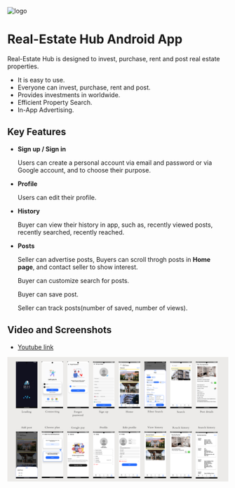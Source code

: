 ![logo](https://github.com/Lara1011/RealEstate-Hub/assets/62513189/dc72f323-55eb-4c92-bebc-456d8b52002e)
# Real-Estate Hub Android App
Real-Estate Hub is designed to invest, purchase, rent and post real estate properties. 

- It is easy to use.
- Everyone can invest, purchase, rent and post.
- Provides investments in worldwide​.
- Efficient Property Search​.
- In-App Advertising.

## Key Features
- **Sign up / Sign in**
  
  Users can create a personal account via email and password or via Google account, and to choose their purpose.

- **Profile**

  Users can edit their profile.

- **History**

  Buyer can view their history in app, such as, recently viewed posts, recently searched, recently reached.

- **Posts**

  Seller can advertise posts, Buyers can scroll throgh posts in **Home page**, and contact seller to show interest.

  Buyer can customize search for posts.

  Buyer can save post.

  Seller can track posts(number of saved, number of views).

## Video and Screenshots

- [Youtube link](https://youtu.be/wyLOITdP638?si=XTWL4j5lHobLzRo7)

![all](https://github.com/Lara1011/RealEstate-Hub/blob/05d8c71f331f00db00bbfed6e8c833634cf1e171/screenshot/all.png)